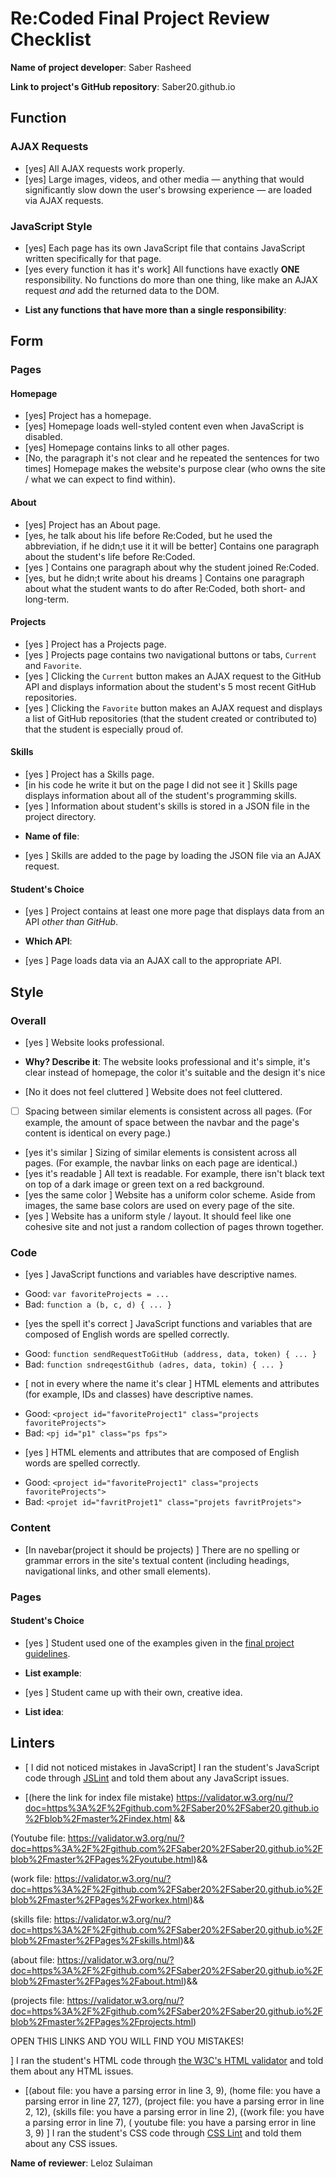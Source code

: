 # Re:Coded Final Project Review Checklist

**Name of project developer**: Saber Rasheed

**Link to project's GitHub repository**: Saber20.github.io


## Function
### AJAX Requests
- [yes] All AJAX requests work properly.
- [yes] Large images, videos, and other media — anything that would significantly slow down the user's browsing experience — are loaded via AJAX requests.

### JavaScript Style
- [yes] Each page has its own JavaScript file that contains JavaScript written specifically for that page.
- [yes every function it has it's work] All functions have exactly **ONE** responsibility. No functions do more than one thing, like make an AJAX request *and* add the returned data to the DOM.
+ **List any functions that have more than a single responsibility**: 

## Form
### Pages
#### Homepage
- [yes] Project has a homepage.
- [yes] Homepage loads well-styled content even when JavaScript is disabled.
- [yes] Homepage contains links to all other pages.
- [No, the paragraph it's not clear and he repeated the sentences for two times] Homepage makes the website's purpose clear (who owns the site / what we can expect to find within).

#### About
- [yes] Project has an About page.
- [yes, he talk about his life before Re:Coded, but he used the abbreviation, if he didn;t use it it will be better] Contains one paragraph about the student's life before Re:Coded.
- [yes ] Contains one paragraph about why the student joined Re:Coded.
- [yes, but he didn;t write about his dreams ] Contains one paragraph about what the student wants to do after Re:Coded, both short- and long-term.

#### Projects
- [yes ] Project has a Projects page.
- [yes ] Projects page contains two navigational buttons or tabs, `Current` and `Favorite`.
- [yes ] Clicking the `Current` button makes an AJAX request to the GitHub API and displays information about the student's 5 most recent GitHub repositories.
- [yes ] Clicking the `Favorite` button makes an AJAX request and displays a list of GitHub repositories (that the student created or contributed to) that the student is especially proud of.

#### Skills
- [yes ] Project has a Skills page.
- [in his code he write it but on the page I did not see it ] Skills page displays information about all of the student's programming skills.
- [yes ] Information about student's skills is stored in a JSON file in the project directory.
+ **Name of file**: 
- [yes ] Skills are added to the page by loading the JSON file via an AJAX request.

#### Student's Choice
- [yes ] Project contains at least one more page that displays data from an API *other than GitHub*.
+ **Which API**: 
- [yes ] Page loads data via an AJAX call to the appropriate API.

## Style
### Overall
- [yes ] Website looks professional.
+ **Why? Describe it**: The website looks professional and it's simple, it's clear instead of homepage, the color it's suitable and the design it's nice
- [No it does not feel cluttered ] Website does not feel cluttered.
- [ ] Spacing between similar elements is consistent across all pages. (For example, the amount of space between the navbar and the page's content is identical on every page.)
- [yes it's similar ] Sizing of similar elements is consistent across all pages. (For example, the navbar links on each page are identical.)
- [yes it's readable ] All text is readable. For example, there isn't black text on top of a dark image or green text on a red background.
- [yes the same color ] Website has a uniform color scheme. Aside from images, the same base colors are used on every page of the site.
- [yes ] Website has a uniform style / layout. It should feel like one cohesive site and not just a random collection of pages thrown together.

### Code
- [yes ] JavaScript functions and variables have descriptive names.
+ Good: `var favoriteProjects = ...`
+ Bad: `function a (b, c, d) { ... }`
- [yes the spell it's correct ] JavaScript functions and variables that are composed of English words are spelled correctly.
+ Good: `function sendRequestToGitHub (address, data, token) { ... }`
+ Bad: `function sndreqestGithub (adres, data, tokin) { ... }`
- [ not in every where the name it's clear ] HTML elements and attributes (for example, IDs and classes) have descriptive names.
+ Good: `<project id="favoriteProject1" class="projects favoriteProjects">`
+ Bad: `<pj id="p1" class="ps fps">`
- [yes ] HTML elements and attributes that are composed of English words are spelled correctly.
+ Good: `<project id="favoriteProject1" class="projects favoriteProjects">`
+ Bad: `<projet id="favritProjet1" class="projets favritProjets">`

### Content
- [In navebar(project it should be projects) ] There are no spelling or grammar errors in the site's textual content (including headings, navigational links, and other small elements).

### Pages
#### Student's Choice
- [yes ] Student used one of the examples given in the [final project guidelines](https://github.com/gj/re-coded-js-final-project/blob/master/README.md).
+ **List example**: 
- [yes ] Student came up with their own, creative idea.
+ **List idea**: 

## Linters
- [ I did not noticed mistakes in JavaScript] I ran the student's JavaScript code through [JSLint](http://jslint.com/) and told them about any JavaScript issues.


- [(here the link for index file mistake) https://validator.w3.org/nu/?doc=https%3A%2F%2Fgithub.com%2FSaber20%2FSaber20.github.io%2Fblob%2Fmaster%2Findex.html &&

(Youtube file: https://validator.w3.org/nu/?doc=https%3A%2F%2Fgithub.com%2FSaber20%2FSaber20.github.io%2Fblob%2Fmaster%2FPages%2Fyoutube.html)&&

(work file: https://validator.w3.org/nu/?doc=https%3A%2F%2Fgithub.com%2FSaber20%2FSaber20.github.io%2Fblob%2Fmaster%2FPages%2Fworkex.html)&&


(skills file: https://validator.w3.org/nu/?doc=https%3A%2F%2Fgithub.com%2FSaber20%2FSaber20.github.io%2Fblob%2Fmaster%2FPages%2Fskills.html)&&

(about file: https://validator.w3.org/nu/?doc=https%3A%2F%2Fgithub.com%2FSaber20%2FSaber20.github.io%2Fblob%2Fmaster%2FPages%2Fabout.html)&&

(projects file: https://validator.w3.org/nu/?doc=https%3A%2F%2Fgithub.com%2FSaber20%2FSaber20.github.io%2Fblob%2Fmaster%2FPages%2Fprojects.html)

OPEN THIS LINKS AND YOU WILL FIND YOU MISTAKES!





] I ran the student's HTML code through [the W3C's HTML validator](https://validator.w3.org/nu/) and told them about any HTML issues.

- [(about file: you have a parsing error in line 3, 9),
(home file: you have a parsing error in line 27, 127),
(project file: you have a parsing error in line 2, 12),
(skills file: you have a parsing error in line 2),
((work file: you have a parsing error in line 7),
( youtube file: you have a parsing error in line 3, 9)
] I ran the student's CSS code through [CSS Lint](http://csslint.net/) and told them about any CSS issues.

**Name of reviewer**: Leloz Sulaiman
